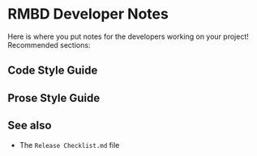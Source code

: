 # RMBD Developer Notes

Here is where you put notes for the developers working on your project! Recommended sections:

## Code Style Guide

## Prose Style Guide

## See also

* The `Release Checklist.md` file
